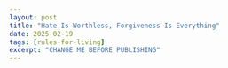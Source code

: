 ```yaml
---
layout: post
title: "Hate Is Worthless, Forgiveness Is Everything"
date: 2025-02-19
tags: [rules-for-living]
excerpt: "CHANGE ME BEFORE PUBLISHING"
---
```

